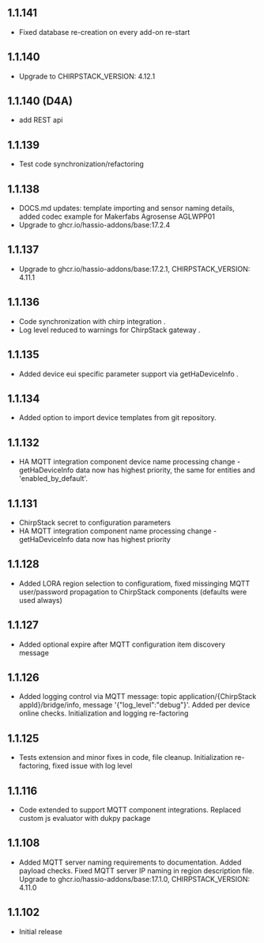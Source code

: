 <!-- https://developers.home-assistant.io/docs/add-ons/presentation#keeping-a-changelog -->

## 1.1.141

- Fixed database re-creation on every add-on re-start

## 1.1.140

- Upgrade to CHIRPSTACK_VERSION: 4.12.1

## 1.1.140 (D4A)

- add REST api

## 1.1.139

- Test code synchronization/refactoring

## 1.1.138

- DOCS.md updates: template importing and sensor naming details, added codec example for Makerfabs Agrosense AGLWPP01
- Upgrade to ghcr.io/hassio-addons/base:17.2.4

## 1.1.137

- Upgrade to ghcr.io/hassio-addons/base:17.2.1, CHIRPSTACK_VERSION: 4.11.1

## 1.1.136

- Code synchronization with chirp integration .
- Log level reduced to warnings for ChirpStack gateway .

## 1.1.135

- Added device eui specific parameter support via getHaDeviceInfo .

## 1.1.134

- Added option to import device templates from git repository.

## 1.1.132

- HA MQTT integration component device name processing change - getHaDeviceInfo data now has highest priority, the same for entities and 'enabled_by_default'.

## 1.1.131

- ChirpStack secret to configuration parameters
- HA MQTT integration component name processing change - getHaDeviceInfo data now has highest priority

## 1.1.128

- Added LORA region selection to configuratiom, fixed missinging MQTT user/password propagation to ChirpStack components (defaults were used always)

## 1.1.127

- Added optional expire after MQTT configuration item discovery message

## 1.1.126

- Added logging control via MQTT message: topic application/{ChirpStack appId}/bridge/info, message '{"log_level":"debug"}'. Added per device online checks. Initialization and logging re-factoring

## 1.1.125

- Tests extension and minor fixes in code, file cleanup. Initialization re-factoring, fixed issue with log level

## 1.1.116

- Code extended to support MQTT component integrations. Replaced custom js evaluator with dukpy package

## 1.1.108

- Added MQTT server naming requirements to documentation. Added payload checks. Fixed MQTT server IP naming in region description file. Upgrade to ghcr.io/hassio-addons/base:17.1.0, CHIRPSTACK_VERSION: 4.11.0

## 1.1.102

- Initial release
